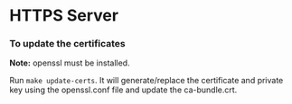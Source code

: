 # HTTPS Server

### To update the certificates
**Note:** openssl must be installed.

Run `make update-certs`.
It will generate/replace the certificate and private key using the openssl.conf file and update the ca-bundle.crt.